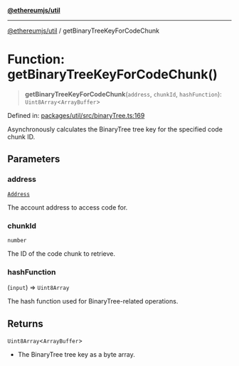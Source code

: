 [**@ethereumjs/util**](../README.md)

***

[@ethereumjs/util](../README.md) / getBinaryTreeKeyForCodeChunk

# Function: getBinaryTreeKeyForCodeChunk()

> **getBinaryTreeKeyForCodeChunk**(`address`, `chunkId`, `hashFunction`): `Uint8Array`\<`ArrayBuffer`\>

Defined in: [packages/util/src/binaryTree.ts:169](https://github.com/ethereumjs/ethereumjs-monorepo/blob/master/packages/util/src/binaryTree.ts#L169)

Asynchronously calculates the BinaryTree tree key for the specified code chunk ID.

## Parameters

### address

[`Address`](../classes/Address.md)

The account address to access code for.

### chunkId

`number`

The ID of the code chunk to retrieve.

### hashFunction

(`input`) => `Uint8Array`

The hash function used for BinaryTree-related operations.

## Returns

`Uint8Array`\<`ArrayBuffer`\>

- The BinaryTree tree key as a byte array.

